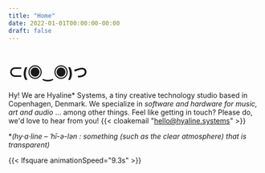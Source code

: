 ```yaml
---
title: "Home"
date: 2022-01-01T00:00:00-00:00
draft: false
---
```


# ⊂(◉‿◉)つ 

Hy! We are Hyaline* Systems, a tiny creative technology studio based in Copenhagen, Denmark. We specialize in *software and hardware for music, art and audio* ... among other things. Feel like getting in touch? Please do, we'd love to hear from you!  {{< cloakemail "hello@hyaline.systems" >}}

*_(hy·​a·​line – ˈhī-ə-lən : something (such as the clear atmosphere) that is transparent)_

{{< lfsquare animationSpeed="9.3s" >}}
